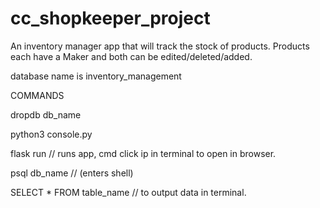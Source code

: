 # cc_shopkeeper_project


An inventory manager app that will track the stock of products.
Products each have a Maker and both can be edited/deleted/added. 



database name is inventory_management



COMMANDS


dropdb db_name

python3 console.py

flask run // runs app, cmd click ip in terminal to open in browser.

psql db_name // (enters shell)

SELECT * FROM table_name // to output data in terminal. 

